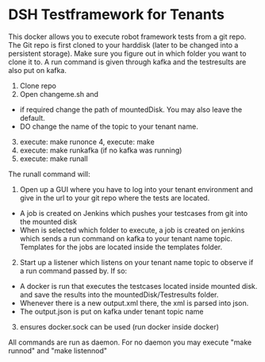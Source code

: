# DSH Testframework for Tenants

This docker allows you to execute robot framework tests from a git repo.
The Git repo is first cloned to your harddisk (later to be changed into a persistent storage). Make sure you figure out in which folder you want to clone it to.
A run command is given through kafka and the testresults are also put on kafka.

1. Clone repo
2. Open changeme.sh and <br>
- if required change the path of mountedDisk. You may also leave the default. <br>
- DO change the name of the topic to your tenant name.
3. execute: make runonce
4, execute: make
5. execute: make runkafka (if no kafka was running)
6. execute: make runall

The runall command will: 
1. Open up a GUI where you have to log into your tenant environment and give in the url to your git repo where the tests are located. <br>
- A job is created on Jenkins which pushes your testcases from git into the mounted disk <br>
- When is selected which folder to execute, a job is created on jenkins which sends a run command on kafka to your tenant name topic.
Templates for the jobs are located inside the templates folder.

2. Start up a listener which listens on your tenant name topic to observe if a run command passed by. If so:
- A docker is run that executes the testcases located inside mounted disk. and save the results into the mountedDisk/Testresults folder.
- Whenever there is a new output.xml there, the xml is parsed into json.
- The output.json is put on kafka under tenant topic name

3. ensures docker.sock can be used (run docker inside docker)

All commands are run as daemon. For no daemon you may execute
"make runnod" and "make listennod"